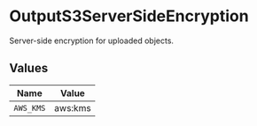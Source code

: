 # OutputS3ServerSideEncryption

Server-side encryption for uploaded objects.


## Values

| Name      | Value     |
| --------- | --------- |
| `AWS_KMS` | aws:kms   |